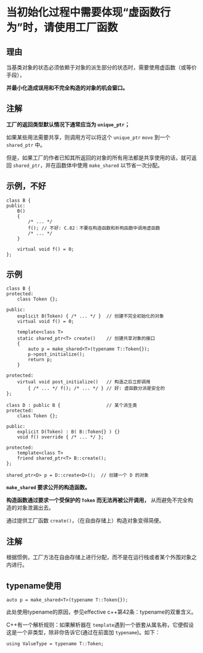 <h1>当初始化过程中需要体现“虚函数行为”时，请使用工厂函数</h1>

<h2>理由</h2>
当基类对象的状态必须依赖于对象的派生部分的状态时，需要使用虚函数（或等价手段），

**并最小化造成误用和不完全构造的对象的机会窗口。**

<h2>注解</h2>

**工厂的返回类型默认情况下通常应当为 `unique_ptr`；**

如果某些用法需要共享，则调用方可以将这个 `unique_ptr` `move` 到一个 `shared_ptr` 中。

但是，如果工厂的作者已知其所返回的对象的所有用法都是共享使用的话，就可返回 `shared_ptr`，并在函数体中使用 `make_shared` 以节省一次分配。

<h2>示例，不好</h2>

    class B {
    public:
        B()
        {
            /* ... */
            f(); // 不好: C.82：不要在构造函数和析构函数中调用虚函数
            /* ... */
        }

        virtual void f() = 0;
    };


<h2>示例</h2>

    class B {
    protected:
        class Token {};

    public:
        explicit B(Token) { /* ... */ }  // 创建不完全初始化的对象
        virtual void f() = 0;

        template<class T>
        static shared_ptr<T> create()    // 创建共享对象的接口
        {
            auto p = make_shared<T>(typename T::Token{});
            p->post_initialize();
            return p;
        }

    protected:
        virtual void post_initialize()   // 构造之后立即调用
            { /* ... */ f(); /* ... */ } // 好: 虚函数分派是安全的
    };

    class D : public B {                 // 某个派生类
    protected:
        class Token {};

    public:
        explicit D(Token) : B( B::Token{} ) {}
        void f() override { /* ... */ };

    protected:
        template<class T>
        friend shared_ptr<T> B::create();
    };

    shared_ptr<D> p = D::create<D>();  // 创建一个 D 的对象

**`make_shared` 要求公开的构造函数。**

**构造函数通过要求一个受保护的 `Token` 而无法再被公开调用，** 
从而避免不完全构造的对象泄漏出去。

通过提供工厂函数 `create()`，（在自由存储上）构造对象变得简便。

<h2>注解</h2>

根据惯例，工厂方法在自由存储上进行分配，而不是在运行栈或者某个外围对象之内进行。

<h2>typename使用</h2>

    auto p = make_shared<T>(typename T::Token{});

此处使用typename的原因，参见effective c++第42条：typename的双重含义。

C++有一个解析规则：如果解析器在 `template`遇到一个嵌套从属名称，它便假设这是一个非类型，除非你告诉它(通过在前面加 `typename`)。如下：

    using ValueType = typename T::Token;